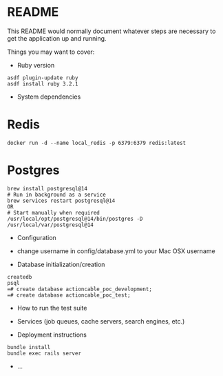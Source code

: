 # README

This README would normally document whatever steps are necessary to get the
application up and running.

Things you may want to cover:


- Ruby version

```
asdf plugin-update ruby
asdf install ruby 3.2.1
```

- System dependencies

# Redis
```
docker run -d --name local_redis -p 6379:6379 redis:latest
```

# Postgres
```
brew install postgresql@14
# Run in background as a service
brew services restart postgresql@14
OR
# Start manually when required
/usr/local/opt/postgresql@14/bin/postgres -D /usr/local/var/postgresql@14
```

- Configuration

- change username in config/database.yml to your Mac OSX username

- Database initialization/creation
```
createdb
psql
=# create database actioncable_poc_development;
=# create database actioncable_poc_test;

```

- How to run the test suite

- Services (job queues, cache servers, search engines, etc.)

- Deployment instructions
```
bundle install
bundle exec rails server
```

- ...
